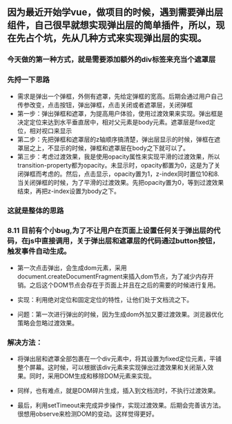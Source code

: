 ## 因为最近开始学vue，做项目的时候，遇到需要弹出层组件，自己很早就想实现弹出层的简单插件，所以，现在先占个坑，先从几种方式来实现弹出层的实现。
### 今天做的第一种方式，就是需要添加额外的div标签来充当个遮罩层

### 先捋一下思路

- 需求是弹出一个弹框，外侧有遮罩，先给定弹框的宽高。后期会通过用户自己传参改变，点击按钮，弹出弹框，点击关闭或者遮罩层，关闭弹框
- 第一步：弹出弹框和遮罩，为提高用户体验，使用过渡效果来实现。弹出框是决定定位来达到水平垂直居中，相对父元素是body元素。遮罩层是fixed定位，相对视口来显示
- 第二步：先把弹框和遮罩层的z轴顺序搞清楚，弹出层显示的时候，弹框在遮罩层之上，不显示的时候，弹框和遮罩层在body之下就可以了。
- 第三步：考虑过渡效果，我是使用opacity属性来实现平滑的过渡效果，所以transition-property都为opacity。未显示时，opacity都置为0，这是为了关闭弹框而考虑的。然后，点击显示，opacity置为1，z-index同时置位10和8.当关闭弹框的时候，为了平滑的过渡效果。先把opacity置为0，等到过渡效果结束，再把z-index设置为body之下。

### 这就是整体的思路

### 8.11 目前有个小bug,为了不让用户在页面上设置任何关于弹出层的代码，在js中直接调用，关于弹出层和遮罩层的代码通过button按钮，触发事件自动生成。

- 第一次点击弹出，会生成dom元素，采用document.createDocumentFragment来插入dom节点，为了减少内存开销。之后这个DOM节点会存在于页面上并且在之后的需要的时候进行复用。
- 实现：利用绝对定位和固定定位的特性，让他们处于文档流之下。

- 问题：第一次进行弹出的时候，因为生成dom外加又要过渡效果。浏览器优化策略会忽略过渡效果。

### 解决方法：

- 将弹出层和遮罩全部包裹在一个div元素中，将其设置为fixed定位元素，平铺整个屏幕。这时候，可以根据该div元素来实现弹出过渡效果和关闭渐入效果。同时，采用DOM生成和移除DOM元素来实现。

- 同样，也有难点，就是DOM碎片生成，插入到文档流时，不执行过渡效果。 

- 最后，利用setTimeout来完成异步操作，实现过渡效果。后期会完善该方法。很想用observe来检测DOM的变动。这样觉得更好。


